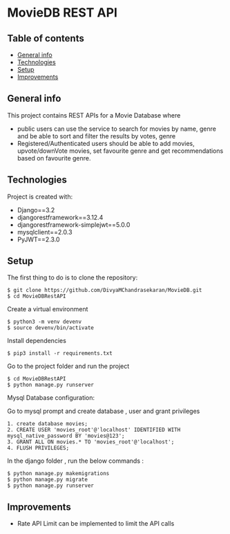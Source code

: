 # MovieDB REST API

## Table of contents
* [General info](#general-info)
* [Technologies](#technologies)
* [Setup](#setup)
* [Improvements](#improvements)

## General info
This project contains REST APIs for a Movie Database where 
* public users can use the service to search for movies by name, genre and be able to sort
and filter the results by votes, genre
* Registered/Authenticated users should be able to add movies, upvote/downVote
movies, set favourite genre and get recommendations based on favourite genre.
	
## Technologies
Project is created with:
* Django==3.2
* djangorestframework==3.12.4
* djangorestframework-simplejwt==5.0.0
* mysqlclient==2.0.3
* PyJWT==2.3.0
	
## Setup
The first thing to do is to clone the repository:

```
$ git clone https://github.com/DivyaMChandrasekaran/MovieDB.git
$ cd MovieDBRestAPI
```

Create a virtual environment

```
$ python3 -m venv devenv
$ source devenv/bin/activate
```

Install dependencies 

```
$ pip3 install -r requirements.txt
```

Go to the project folder and run the project
```
$ cd MovieDBRestAPI
$ python manage.py runserver
```

Mysql Database configuration: 

Go to mysql prompt and create database  , user and grant privileges

```
1. create database movies;
2. CREATE USER 'movies_root'@'localhost' IDENTIFIED WITH mysql_native_password BY 'movies@123';
3. GRANT ALL ON movies.* TO 'movies_root'@'localhost';
4. FLUSH PRIVILEGES;
```

In the django folder , run the below commands :
```
$ python manage.py makemigrations
$ python manage.py migrate
$ python manage.py runserver
```

## Improvements
* Rate API Limit can be implemented to limit the API calls
